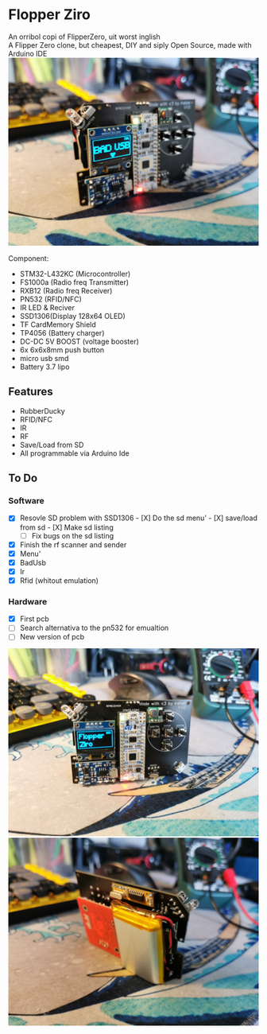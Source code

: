 
# Flopper Ziro

An orribol copi of FlipperZero, uit worst inglish<br>
A Flipper Zero clone, but cheapest, DIY and siply Open Source, made with Arduino IDE
![profile pic](/img/img-profile.jpg)

Component:
- STM32-L432KC (Microcontroller) 
- FS1000a (Radio freq Transmitter) 
- RXB12 (Radio freq Receiver) 
- PN532 (RFID/NFC) 
- IR LED & Reciver 
- SSD1306(Display 128x64 OLED) 
- TF CardMemory Shield 
- TP4056 (Battery charger) 
- DC-DC 5V BOOST (voltage booster) 
- 6x 6x6x8mm push button 
- micro usb smd 
- Battery 3.7 lipo


## Features

- RubberDucky
- RFID/NFC
- IR
- RF
- Save/Load from SD
- All programmable via Arduino Ide

## To Do
### Software
- [X]    Resovle SD problem with SSD1306
    - [X]    Do the sd menu'
    - [X]    save/load from sd
    - [X]    Make sd listing
        - [ ]    Fix bugs on the sd listing 
- [X]    Finish the rf scanner and sender
- [X]   Menu'
- [X]   BadUsb
- [X]   Ir
- [X]   Rfid (whitout emulation)

### Hardware
- [X]   First pcb
- [ ]   Search alternativa to the pn532 for emualtion
- [ ]   New version of pcb

![profile pic](/img/img-front.jpg)
![profile pic](/img/img-behind.jpg)